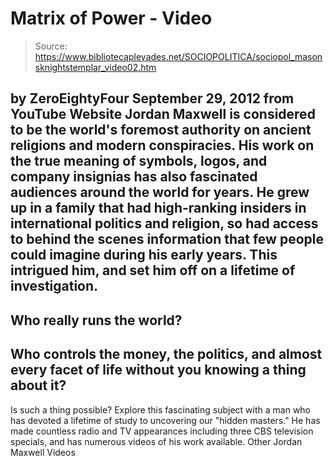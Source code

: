 # Matrix of Power - Video

> Source: https://www.bibliotecapleyades.net/SOCIOPOLITICA/sociopol_masonsknightstemplar_video02.htm

by
ZeroEightyFour
September 29, 2012
from
YouTube Website
Jordan Maxwell is considered to be the
world's foremost authority on ancient religions and modern conspiracies. His
work on the true meaning of symbols, logos, and company insignias has also
fascinated audiences around the world for years.
He grew up in a family that had high-ranking
insiders in international politics and religion, so had access to behind the
scenes information that few people could imagine during his early years.
This intrigued him, and set him off on a
lifetime of investigation.
-
Who really runs the world?
-
Who controls the money, the politics,
and almost every facet of life without you knowing a thing about it?
-
Is such a thing possible?
Explore this fascinating subject with a man who
has devoted a lifetime of study to uncovering our "hidden masters."
He has made countless radio and TV appearances
including three CBS television specials, and has numerous videos of his work
available.
Other Jordan Maxwell Videos
